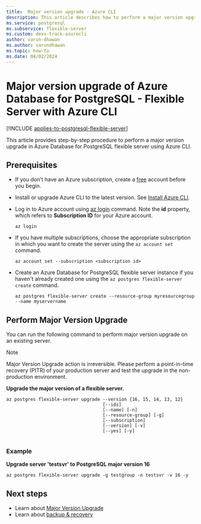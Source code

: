 ```yaml
---
title:  Major version upgrade - Azure CLI 
description: This article describes how to perform a major version upgrade in Azure Database for PostgreSQL - Flexible Server through the Azure CLI.
ms.service: postgresql
ms.subservice: flexible-server
ms.custom: devx-track-azurecli
author: varun-dhawan
ms.author: varundhawan
ms.topic: how-to
ms.date: 04/02/2024
---
```


#  Major version upgrade of Azure Database for PostgreSQL - Flexible Server with Azure CLI

[!INCLUDE [applies-to-postgresql-flexible-server](../includes/applies-to-postgresql-flexible-server.md)]

This article provides step-by-step procedure to perform a major version upgrade in Azure Database for PostgreSQL flexible server using Azure CLI.

## Prerequisites
- If you don't have an Azure subscription, create a [free](https://azure.microsoft.com/free/) account before you begin.
- Install or upgrade Azure CLI to the latest version. See [Install Azure CLI](/cli/azure/install-azure-cli).
-  Log in to Azure account using [az login](/cli/azure/reference-index#az-login) command. Note the **id** property, which refers to **Subscription ID** for your Azure account.

    ```azurecli-interactive
    az login
    ````

- If you have multiple subscriptions, choose the appropriate subscription in which you want to create the server using the ```az account set``` command.

    ```azurecli
    az account set --subscription <subscription id>
    ```

- Create an Azure Database for PostgreSQL flexible server instance if you haven't already created one using the `az postgres flexible-server create` command.

    ```azurecli
    az postgres flexible-server create --resource-group myresourcegroup --name myservername
    ```

## Perform Major Version Upgrade

You can run the following command to perform major version upgrade on an existing server.

> [!NOTE]  
> Major Version Upgrade action is irreversible. Please perform a point-in-time recovery (PITR) of your production server and test the upgrade in the non-production environment.


**Upgrade the major version of a flexible server.**
```azurecli
az postgres flexible-server upgrade --version {16, 15, 14, 13, 12}
                                    [--ids]
                                    [--name] [-n]
                                    [--resource-group] [-g]
                                    [--subscription]
                                    [--version] [-v]
                                    [--yes] [-y]
                                    
```

### Example

**Upgrade server 'testsvr' to PostgreSQL major version 16**

```azurecli
az postgres flexible-server upgrade -g testgroup -n testsvr -v 16 -y

```

## Next steps
* Learn about [Major Version Upgrade](concepts-major-version-upgrade.md)
* Learn about [backup & recovery](concepts-backup-restore.md)  
